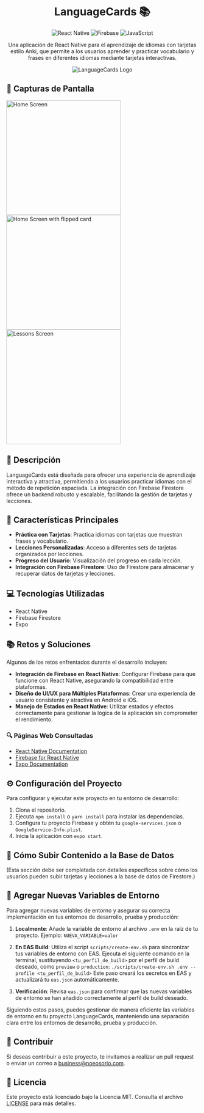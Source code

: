 <div align="center">

# LanguageCards 📚

![React Native](https://img.shields.io/badge/React_Native-20232A?style=for-the-badge&logo=react&logoColor=61DAFB)
![Firebase](https://img.shields.io/badge/Firebase-FFCA28?style=for-the-badge&logo=firebase&logoColor=black)
![JavaScript](https://img.shields.io/badge/JavaScript-F7DF1E?style=for-the-badge&logo=javascript&logoColor=black)

Una aplicación de React Native para el aprendizaje de idiomas con tarjetas estilo Anki, que permite a los usuarios aprender y practicar vocabulario y frases en diferentes idiomas mediante tarjetas interactivas.

![LanguageCards Logo](assets/logo.png)

</div>

## 📸 Capturas de Pantalla

<img src="assets/ss1.png" alt="Home Screen" width="300" />
<img src="assets/ss2.png" alt="Home Screen with flipped card" width="300" />
<img src="assets/ss3.png" alt="Lessons Screen" width="300" />

## 🚀 Descripción

LanguageCards está diseñada para ofrecer una experiencia de aprendizaje interactiva y atractiva, permitiendo a los usuarios practicar idiomas con el método de repetición espaciada. La integración con Firebase Firestore ofrece un backend robusto y escalable, facilitando la gestión de tarjetas y lecciones.

## 🌟 Características Principales

- **Práctica con Tarjetas**: Practica idiomas con tarjetas que muestran frases y vocabulario.
- **Lecciones Personalizadas**: Acceso a diferentes sets de tarjetas organizados por lecciones.
- **Progreso del Usuario**: Visualización del progreso en cada lección.
- **Integración con Firebase Firestore**: Uso de Firestore para almacenar y recuperar datos de tarjetas y lecciones.

## 💻 Tecnologías Utilizadas

- React Native
- Firebase Firestore
- Expo

## 📚 Retos y Soluciones

Algunos de los retos enfrentados durante el desarrollo incluyen:

- **Integración de Firebase en React Native**: Configurar Firebase para que funcione con React Native, asegurando la compatibilidad entre plataformas.
- **Diseño de UI/UX para Múltiples Plataformas**: Crear una experiencia de usuario consistente y atractiva en Android e iOS.
- **Manejo de Estados en React Native**: Utilizar estados y efectos correctamente para gestionar la lógica de la aplicación sin comprometer el rendimiento.

### 🔍 Páginas Web Consultadas

- [React Native Documentation](https://reactnative.dev/docs/getting-started)
- [Firebase for React Native](https://firebase.google.com/docs/react-native/setup)
- [Expo Documentation](https://docs.expo.dev/)

## ⚙️ Configuración del Proyecto

Para configurar y ejecutar este proyecto en tu entorno de desarrollo:

1. Clona el repositorio.
2. Ejecuta `npm install` o `yarn install` para instalar las dependencias.
3. Configura tu proyecto Firebase y obtén tu `google-services.json` o `GoogleService-Info.plist`.
4. Inicia la aplicación con `expo start`.

## 📖 Cómo Subir Contenido a la Base de Datos

(Esta sección debe ser completada con detalles específicos sobre cómo los usuarios pueden subir tarjetas y lecciones a la base de datos de Firestore.)

## 🌱 Agregar Nuevas Variables de Entorno

Para agregar nuevas variables de entorno y asegurar su correcta implementación en tus entornos de desarrollo, prueba y producción:

1. **Localmente**:
   Añade la variable de entorno al archivo `.env` en la raíz de tu proyecto. Ejemplo:
   `NUEVA_VARIABLE=valor`

2. **En EAS Build**:
   Utiliza el script `scripts/create-env.sh` para sincronizar tus variables de entorno con EAS. Ejecuta el siguiente comando en la terminal, sustituyendo `<tu_perfil_de_build>` por el perfil de build deseado, como `preview` o `production`:
   `./scripts/create-env.sh .env --profile <tu_perfil_de_build>`
   Este paso creará los secretos en EAS y actualizará tu `eas.json` automáticamente.

3. **Verificación**:
   Revisa `eas.json` para confirmar que las nuevas variables de entorno se han añadido correctamente al perfil de build deseado.

Siguiendo estos pasos, puedes gestionar de manera eficiente las variables de entorno en tu proyecto LanguageCards, manteniendo una separación clara entre los entornos de desarrollo, prueba y producción.


## 🤝 Contribuir

Si deseas contribuir a este proyecto, te invitamos a realizar un pull request o enviar un correo a [business@noeosorio.com](mailto:business@noeosorio.com).

## 📝 Licencia

Este proyecto está licenciado bajo la Licencia MIT. Consulta el archivo [LICENSE](LICENSE) para más detalles.